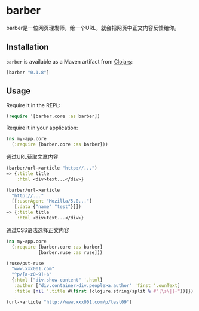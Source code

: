 barber
======

barber是一位网页理发师，给一个URL，就会把网页中正文内容反馈给你。

## Installation

`barber` is available as a Maven artifact from
[Clojars](http://clojars.org/barber):

```clojure
[barber "0.1.8"]
```

## Usage

Require it in the REPL:

```clojure
(require '[barber.core :as barber])
```

Require it in your application:

```clojure
(ns my-app.core
  (:require [barber.core :as barber]))
```

通过URL获取文章内容
```clojure
(barber/url->article "http://...")
=> {:title title
    :html <div>text...</div>}
```

```clojure
(barber/url->article
  "http://..."
  [[:userAgent "Mozilla/5.0..."]
   [:data {"name" "test"}]])
=> {:title title
    :html <div>text...</div>}
```

通过CSS语法选择正文内容
```clojure
(ns my-app.core
  (:require [barber.core :as barber]
            [barber.ruse :as ruse]))

(ruse/put-ruse
  "www.xxx001.com"
  "^p/[a-z0-9]+$"
  {:html ["div.show-content" '.html]
   :author ["div.container>div.people>a.author" 'first '.ownText]
   :title [nil '.title #(first (clojure.string/split % #"[\s\|]+"))]})

(url->article "http://www.xxx001.com/p/test09")
```
